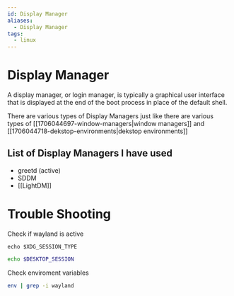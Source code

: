 ```yaml
---
id: Display Manager
aliases:
  - Display Manager
tags:
  - linux
---
```


# Display Manager

A display manager, or login manager, is typically a graphical user interface that is displayed at the end of the boot process in place of the default shell.

There are various types of Display Managers just like there are various types of [[1706044697-window-managers|window managers]] and [[1706044718-dekstop-environments|dekstop environments]]

## List of Display Managers I have used

- greetd (active)
- SDDM
- [[LightDM]]

# Trouble Shooting

Check if wayland is active

```Sh
echo $XDG_SESSION_TYPE
```

```sh
echo $DESKTOP_SESSION
```

Check enviroment variables

```sh
env | grep -i wayland
```
